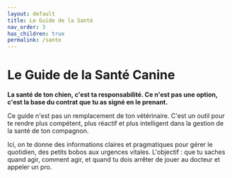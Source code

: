 ```yaml
---
layout: default
title: Le Guide de la Santé
nav_order: 3
has_children: true
permalink: /sante
---
```


# Le Guide de la Santé Canine

**La santé de ton chien, c'est ta responsabilité. Ce n'est pas une option, c'est la base du contrat que tu as signé en le prenant.**

Ce guide n'est pas un remplacement de ton vétérinaire. C'est un outil pour te rendre plus compétent, plus réactif et plus intelligent dans la gestion de la santé de ton compagnon.

Ici, on te donne des informations claires et pragmatiques pour gérer le quotidien, des petits bobos aux urgences vitales. L'objectif : que tu saches quand agir, comment agir, et quand tu dois arrêter de jouer au docteur et appeler un pro. 